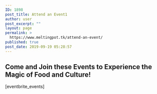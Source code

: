 ```yaml
---
ID: 1898
post_title: Attend an Event1
author: user
post_excerpt: ""
layout: page
permalink: >
  https://www.meltingpot.tk/attend-an-event/
published: true
post_date: 2019-09-19 05:28:57
---
```

<h2>Come and Join these Events to Experience the Magic of Food and Culture!</h2>		
		[eventbrite_events]
